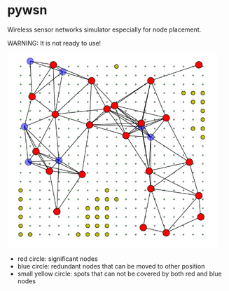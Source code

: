 # pywsn

Wireless sensor networks simulator especially for node placement.

WARNING: It is not ready to use!

![screen shot](figure_1.png)

* red circle: significant nodes
* blue circle: redundant nodes that can be moved to other position
* small yellow circle: spots that can not be covered by both red and blue nodes